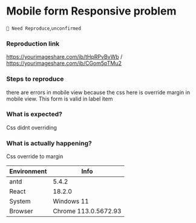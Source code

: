 # Mobile form Responsive problem

`🤔 Need Reproduce`,`unconfirmed`

### Reproduction link

https://yourimageshare.com/ib/tHpRPvBvWb / https://yourimageshare.com/ib/CGom5pTMu2

### Steps to reproduce

there are errors in mobile view because the css here is override margin in mobile view. This form is valid in label item

### What is expected?

Css didnt overriding

### What is actually happening?

Css override to margin

| Environment | Info                 |
| ----------- | -------------------- |
| antd        | 5.4.2                |
| React       | 18.2.0               |
| System      | Windows 11           |
| Browser     | Chrome 113.0.5672.93 |

<!-- generated by ant-design-issue-helper. DO NOT REMOVE -->
